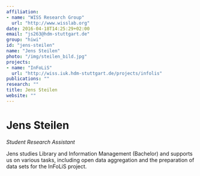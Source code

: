 ```yaml
---
affiliation:
- name: "WISS Research Group"
  url: "http://www.wisslab.org"
date: 2016-04-18T14:25:29+02:00
email: "js263@hdm-stuttgart.de"
group: "hiwi"
id: "jens-steilen"
name: "Jens Steilen"
photo: "/img/steilen_bild.jpg"
projects:
- name: "InFoLiS"
  url: "http://wiss.iuk.hdm-stuttgart.de/projects/infolis"
publications: ""
research: ""
title: Jens Steilen
website: ""
---
```


# Jens Steilen

*Student Research Assistant*

Jens studies Library and Information Management (Bachelor) and supports us on various tasks, including open data aggregation and the preparation of data sets for the InFoLiS project.

